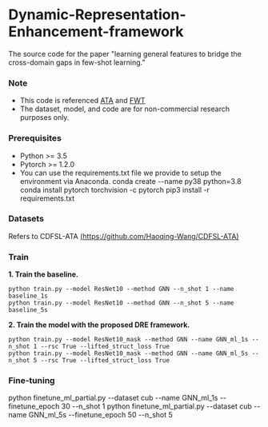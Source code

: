 # Dynamic-Representation-Enhancement-framework
The source code for the paper "learning general features to bridge the cross-domain gaps in few-shot learning."

### Note
* This code is referenced [ATA](https://github.com/Haoqing-Wang/CDFSL-ATA) and [FWT](https://github.com/hytseng0509/CrossDomainFewShot)
* The dataset, model, and code are for non-commercial research purposes only.

### Prerequisites
* Python >= 3.5
* Pytorch >= 1.2.0
* You can use the requirements.txt file we provide to setup the environment via Anaconda.
    conda create --name py38 python=3.8
  conda install pytorch torchvision -c pytorch
  pip3 install -r requirements.txt        
### Datasets
Refers to CDFSL-ATA [(https://github.com/Haoqing-Wang/CDFSL-ATA)](https://github.com/Haoqing-Wang/CDFSL-ATA)

### Train
**1. Train the baseline.**

    python train.py --model ResNet10 --method GNN --n_shot 1 --name baseline_1s
    python train.py --model ResNet10 --method GNN --n_shot 5 --name baseline_5s
    

**2. Train the model with the proposed DRE framework.**

    python train.py --model ResNet10_mask --method GNN --name GNN_ml_1s --n_shot 1 --rsc True --lifted_struct_loss True
    python train.py --model ResNet10_mask --method GNN --name GNN_ml_5s --n_shot 5 --rsc True --lifted_struct_loss True    
### Fine-tuning
    
python finetune_ml_partial.py --dataset cub --name GNN_ml_1s --finetune_epoch 30 --n_shot 1
python finetune_ml_partial.py --dataset cub --name GNN_ml_5s --finetune_epoch 50 --n_shot 5    
